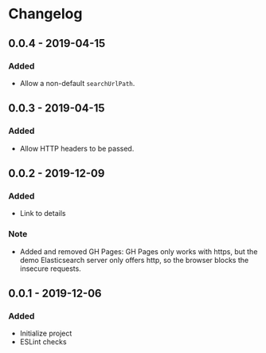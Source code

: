 # Changelog

## 0.0.4 - 2019-04-15
### Added
- Allow a non-default `searchUrlPath`.

## 0.0.3 - 2019-04-15
### Added
- Allow HTTP headers to be passed.

## 0.0.2 - 2019-12-09
### Added
- Link to details
### Note
- Added and removed GH Pages: GH Pages only works with https, but the demo Elasticsearch server only offers http, so the browser blocks the insecure requests.

## 0.0.1 - 2019-12-06
### Added
- Initialize project
- ESLint checks
